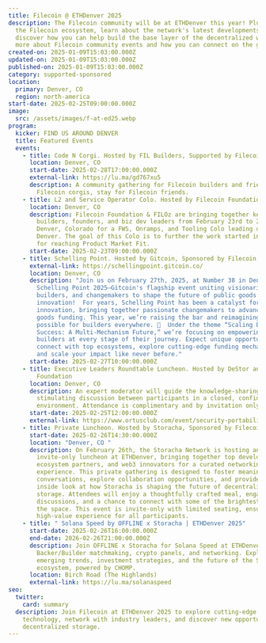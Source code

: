 ```yaml
---
title: Filecoin @ ETHDenver 2025
description: The Filecoin community will be at ETHDenver this year! Plug in with
  the Filecoin ecosystem, learn about the network's latest developments, and
  discover how you can help build the base layer of the decentralized web. Learn
  more about Filecoin community events and how you can connect on the ground.
created-on: 2025-01-09T15:03:00.000Z
updated-on: 2025-01-09T15:03:00.000Z
published-on: 2025-01-09T15:03:00.000Z
category: supported-sponsored
location:
  primary: Denver, CO
  region: north-america
start-date: 2025-02-25T09:00:00.000Z
image:
  src: /assets/images/f-at-ed25.webp
program:
  kicker: FIND US AROUND DENVER
  title: Featured Events
  events:
    - title: Code N Corgi. Hosted by FIL Builders, Supported by Filecoin Foundation
      location: Denver, CO
      start-date: 2025-02-28T17:00:00.000Z
      external-link: https://lu.ma/gd767xu5
      description: ​A community gathering for Filecoin builders and friends! Come for
        Filecoin corgis, stay for Filecoin friends.
    - title: L2 and Service Operator Colo. Hosted by Filecoin Foundation & FILOz
      location: Denver, CO
      description: Filecoin Foundation & FILOz are bringing together key ecosystem
        builders, founders, and biz dev leaders from February 23rd to 27th in
        Denver, Colorado for a FWS, Onramps, and Tooling Colo leading up to ETH
        Denver. The goal of this Colo is to further the work started in Bangkok
        for reaching Product Market Fit.
      start-date: 2025-02-23T09:00:00.000Z
    - title: Schelling Point. Hosted by Gitcoin, Sponsored by Filecoin Foundation
      external-link: https://schellingpoint.gitcoin.co/
      location: Denver, CO
      description: "Join us on February 27th, 2025, at Number 38 in Denver for
        Schelling Point 2025—Gitcoin's flagship event uniting visionaries,
        builders, and changemakers to shape the future of public goods and
        innovation!  For years, Schelling Point has been a catalyst for
        innovation, bringing together passionate changemakers to advance public
        goods funding. This year, we’re raising the bar and reimagining what’s
        possible for builders everywhere. 🚀  Under the theme “Scaling Builder
        Success: A Multi-Mechanism Future,” we’re focusing on empowering
        builders at every stage of their journey. Expect unique opportunities to
        connect with top ecosystems, explore cutting-edge funding mechanisms,
        and scale your impact like never before."
      start-date: 2025-02-27T10:00:00.000Z
    - title: Executive Leaders Roundtable Luncheon. Hosted by DeStor and Filecoin
        Foundation
      location: Denver, CO
      description: An expert moderator will guide the knowledge-sharing event,
        stimulating discussion between participants in a closed, confidential
        environment. Attendance is complimentary and by invitation only.
      start-date: 2025-02-25T12:00:00.000Z
      external-link: https://www.ortusclub.com/event/security-portability-and-ai-driven-innovation/
    - title: Private Luncheon. Hosted by Storacha, Sponsored by Filecoin Foundation
      start-date: 2025-02-26T14:30:00.000Z
      location: "Denver, CO "
      description: On February 26th, the Storacha Network is hosting an exclusive,
        invite-only luncheon at ETHDenver, bringing together top developers,
        ecosystem partners, and web3 innovators for a curated networking
        experience. This private gathering is designed to foster meaningful
        conversations, explore collaboration opportunities, and provide an
        inside look at how Storacha is shaping the future of decentralized
        storage. Attendees will enjoy a thoughtfully crafted meal, engaging
        discussions, and a chance to connect with some of the brightest minds in
        the space. This event is invite-only with limited seating, ensuring a
        high-value experience for all participants.
    - title: " Solana Speed by OFFLINE x Storacha | ETHDenver 2025"
      start-date: 2025-02-26T16:00:00.000Z
      end-date: 2026-02-26T21:00:00.000Z
      description: Join OFFLINE x Storacha for Solana Speed at ETHDenver, featuring
        Backer/Builder matchmaking, crypto panels, and networking. Explore
        emerging trends, investment strategies, and the future of the Solana
        ecosystem, powered by CHOMP.
      location: Birch Road (The Highlands)
      external-link: https://lu.ma/solanaspeed
seo:
  twitter:
    card: summary
  description: Join Filecoin at ETHDenver 2025 to explore cutting-edge blockchain
    technology, network with industry leaders, and discover new opportunities in
    decentralized storage.
---
```

